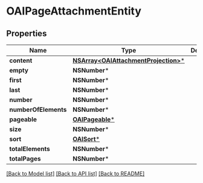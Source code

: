 # OAIPageAttachmentEntity

## Properties
Name | Type | Description | Notes
------------ | ------------- | ------------- | -------------
**content** | [**NSArray&lt;OAIAttachmentProjection&gt;***](OAIAttachmentProjection) |  | [optional] 
**empty** | **NSNumber*** |  | [optional] 
**first** | **NSNumber*** |  | [optional] 
**last** | **NSNumber*** |  | [optional] 
**number** | **NSNumber*** |  | [optional] 
**numberOfElements** | **NSNumber*** |  | [optional] 
**pageable** | [**OAIPageable***](OAIPageable) |  | [optional] 
**size** | **NSNumber*** |  | [optional] 
**sort** | [**OAISort***](OAISort) |  | [optional] 
**totalElements** | **NSNumber*** |  | [optional] 
**totalPages** | **NSNumber*** |  | [optional] 

[[Back to Model list]](../README#documentation-for-models) [[Back to API list]](../README#documentation-for-api-endpoints) [[Back to README]](../README)


